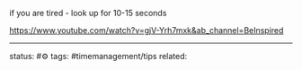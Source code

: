 
if you are tired - look up for 10-15 seconds

https://www.youtube.com/watch?v=gjV-Yrh7mxk&ab_channel=BeInspired

---
status: #⚙️ 
tags: #timemanagement/tips
related: 

